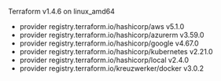 Terraform v1.4.6
on linux_amd64
+ provider registry.terraform.io/hashicorp/aws v5.1.0
+ provider registry.terraform.io/hashicorp/azurerm v3.59.0
+ provider registry.terraform.io/hashicorp/google v4.67.0
+ provider registry.terraform.io/hashicorp/kubernetes v2.21.0
+ provider registry.terraform.io/hashicorp/local v2.4.0
+ provider registry.terraform.io/kreuzwerker/docker v3.0.2
